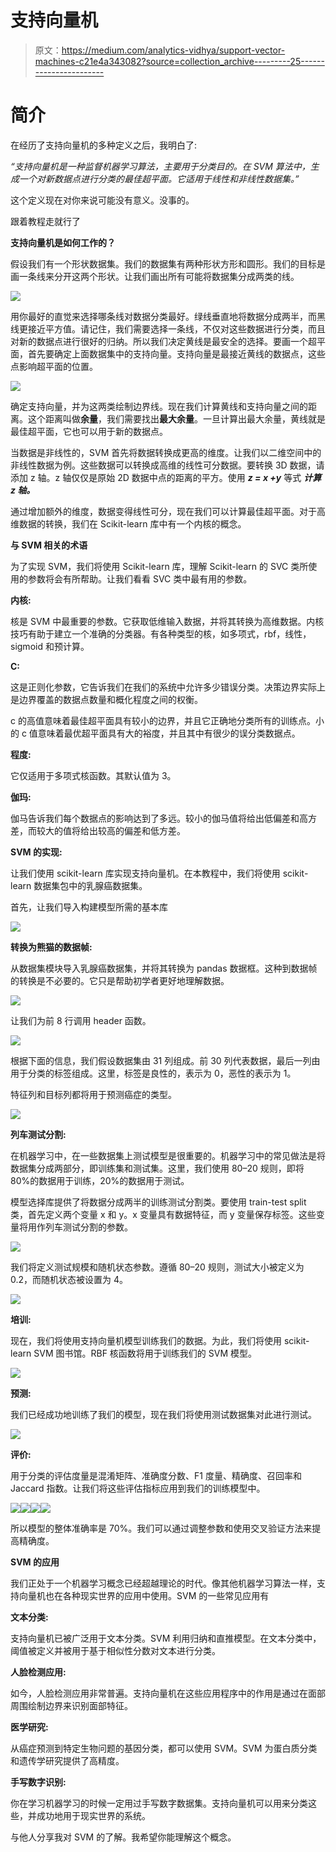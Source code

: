 # 支持向量机

> 原文：<https://medium.com/analytics-vidhya/support-vector-machines-c21e4a343082?source=collection_archive---------25----------------------->

# **简介**

在经历了支持向量机的多种定义之后，我明白了:

*“支持向量机是一种监督机器学习算法，主要用于分类目的。在 SVM 算法中，生成一个对新数据点进行分类的最佳超平面。它适用于线性和非线性数据集。”*

这个定义现在对你来说可能没有意义。没事的。

跟着教程走就行了

**支持向量机是如何工作的？**

假设我们有一个形状数据集。我们的数据集有两种形状方形和圆形。我们的目标是画一条线来分开这两个形状。让我们画出所有可能将数据集分成两类的线。

![](img/66c9fab28fffe93fc60c61a5e2d222c7.png)

用你最好的直觉来选择哪条线对数据分类最好。绿线垂直地将数据分成两半，而黑线更接近平方值。请记住，我们需要选择一条线，不仅对这些数据进行分类，而且对新的数据点进行很好的归纳。所以我们决定黄线是最安全的选择。要画一个超平面，首先要确定上面数据集中的支持向量。支持向量是最接近黄线的数据点，这些点影响超平面的位置。

![](img/013c23e39e2ededcaaaabda4a878e0d3.png)

确定支持向量，并为这两类绘制边界线。现在我们计算黄线和支持向量之间的距离。这个距离叫做**余量**，我们需要找出**最大余量**。一旦计算出最大余量，黄线就是最佳超平面，它也可以用于新的数据点。

当数据是非线性的，SVM 首先将数据转换成更高的维度。让我们以二维空间中的非线性数据为例。这些数据可以转换成高维的线性可分数据。要转换 3D 数据，请添加 z 轴。z 轴仅仅是原始 2D 数据中点的距离的平方。使用 ***z = x +y*** 等式 ***计算 z 轴。***

通过增加额外的维度，数据变得线性可分，现在我们可以计算最佳超平面。对于高维数据的转换，我们在 Scikit-learn 库中有一个内核的概念。

**与 SVM 相关的术语**

为了实现 SVM，我们将使用 Scikit-learn 库，理解 Scikit-learn 的 SVC 类所使用的参数将会有所帮助。让我们看看 SVC 类中最有用的参数。

**内核:**

核是 SVM 中最重要的参数。它获取低维输入数据，并将其转换为高维数据。内核技巧有助于建立一个准确的分类器。有各种类型的核，如多项式，rbf，线性，sigmoid 和预计算。

**C:**

这是正则化参数，它告诉我们在我们的系统中允许多少错误分类。决策边界实际上是边界覆盖的数据点数量和概化程度之间的权衡。

c 的高值意味着最佳超平面具有较小的边界，并且它正确地分类所有的训练点。小的 c 值意味着最优超平面具有大的裕度，并且其中有很少的误分类数据点。

**程度:**

它仅适用于多项式核函数。其默认值为 3。

**伽玛:**

伽马告诉我们每个数据点的影响达到了多远。较小的伽马值将给出低偏差和高方差，而较大的值将给出较高的偏差和低方差。

**SVM 的实现:**

让我们使用 scikit-learn 库实现支持向量机。在本教程中，我们将使用 scikit-learn 数据集包中的乳腺癌数据集。

首先，让我们导入构建模型所需的基本库

![](img/3b44f2bdeb190a786b3cdc00b613ebf0.png)

**转换为熊猫的数据帧:**

从数据集模块导入乳腺癌数据集，并将其转换为 pandas 数据框。这种到数据帧的转换是不必要的。它只是帮助初学者更好地理解数据。

![](img/4612e7c2fddeb76f2998becb1b81e58a.png)

让我们为前 8 行调用 header 函数。

![](img/7aefcd07b5b9cd15583695ae37b66cd3.png)

根据下面的信息，我们假设数据集由 31 列组成。前 30 列代表数据，最后一列由用于分类的标签组成。这里，标签是良性的，表示为 0，恶性的表示为 1。

特征列和目标列都将用于预测癌症的类型。

![](img/2c016972aabd486e542eed93c3c55ba3.png)

**列车测试分割:**

在机器学习中，在一些数据集上测试模型是很重要的。机器学习中的常见做法是将数据集分成两部分，即训练集和测试集。这里，我们使用 80–20 规则，即将 80%的数据用于训练，20%的数据用于测试。

模型选择库提供了将数据分成两半的训练测试分割类。要使用 train-test split 类，首先定义两个变量 x 和 y。x 变量具有数据特征，而 y 变量保存标签。这些变量将用作列车测试分割的参数。

![](img/af5ed461033ce7fed4c0e323d25d6f7d.png)

我们将定义测试规模和随机状态参数。遵循 80–20 规则，测试大小被定义为 0.2，而随机状态被设置为 4。

![](img/85425aeef777d896dc5ad88741d08ffd.png)

**培训:**

现在，我们将使用支持向量机模型训练我们的数据。为此，我们将使用 scikit-learn SVM 图书馆。RBF 核函数将用于训练我们的 SVM 模型。

![](img/0d196e3ec35401c6ecb748632f95d733.png)

**预测:**

我们已经成功地训练了我们的模型，现在我们将使用测试数据集对此进行测试。

![](img/22db3d768f5ae1bf9aab141b68c8aafb.png)

**评价:**

用于分类的评估度量是混淆矩阵、准确度分数、F1 度量、精确度、召回率和 Jaccard 指数。让我们将这些评估指标应用到我们的训练模型中。

![](img/ec45a19d6f407b8732248bea6d2d6a52.png)![](img/f1abcb69e60250f6b312be097ddf5cb1.png)![](img/e0a4ab773287f511d933a01b7e814cdb.png)![](img/7b17f802bb0f81d76d1b896247af487a.png)

所以模型的整体准确率是 70%。我们可以通过调整参数和使用交叉验证方法来提高精确度。

**SVM 的应用**

我们正处于一个机器学习概念已经超越理论的时代。像其他机器学习算法一样，支持向量机也在各种现实世界的应用中使用。SVM 的一些常见应用有

**文本分类:**

支持向量机已被广泛用于文本分类。SVM 利用归纳和直推模型。在文本分类中，阈值被定义并被用于基于相似性分数对文本进行分类。

**人脸检测应用:**

如今，人脸检测应用非常普遍。支持向量机在这些应用程序中的作用是通过在面部周围绘制边界来识别面部特征。

**医学研究:**

从癌症预测到特定生物问题的基因分类，都可以使用 SVM。SVM 为蛋白质分类和遗传学研究提供了高精度。

**手写数字识别:**

你在学习机器学习的时候一定用过手写数字数据集。支持向量机可以用来分类这些，并成功地用于现实世界的系统。

与他人分享我对 SVM 的了解。我希望你能理解这个概念。